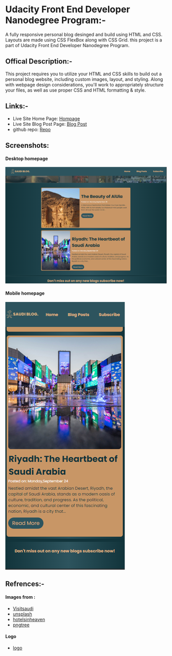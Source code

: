 # Udacity Front End Developer Nanodegree Program:-

A fully responsive personal blog desinged and build using HTML and CSS. Layouts are made using CSS FlexBox along with CSS Grid.
this project is a part of Udacity Front End Developer Nanodegree Program.

## Offical Description:-

This project requires you to utilize your HTML and CSS skills to build out a personal blog website, including custom images, layout, and styling.
Along with webpage design considerations, you'll work to appropriately structure your files, as well as use proper CSS and HTML formatting & style.

## Links:-

- Live Site Home Page: [Hompage](https://maanraddadi.github.io/Saudi-Blog/Homepage.html)
- Live Site Blog Post Page: [Blog Post](https://maanraddadi.github.io/Saudi-Blog/blog-post.html)
- github repo: [Repo](https://github.com/MaanRaddadi/Saudi-Blog)

## Screenshots:

#### Desktop homepage

![](/Screenshots/1.png)

#### Mobile homepage

![](/Screenshots/2.png)

## Refrences:-

#### Images from :

- [Visitsaudi](https://www.visitsaudi.com/en)
- [unsplash](https://unsplash.com)
- [hotelsinheaven](https://www.hotelsinheaven.com)
- [pngtree](https://www.pngtree.com)

#### Logo

- [logo](https://logo.com)

